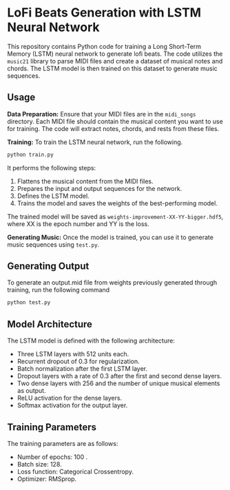 # LoFi Beats Generation with LSTM Neural Network

This repository contains Python code for training a Long Short-Term Memory (LSTM) neural network to generate lofi beats. The code utilizes the `music21` library to parse MIDI files and create a dataset of musical notes and chords. The LSTM model is then trained on this dataset to generate music sequences.

## Usage
**Data Preparation:** Ensure that your MIDI files are in the `midi_songs` directory. Each MIDI file should contain the musical content you want to use for training. The code will extract notes, chords, and rests from these files.

**Training:** To train the LSTM neural network, run the following. 
```bash
python train.py
```
It performs the following steps:

1. Flattens the musical content from the MIDI files.
2. Prepares the input and output sequences for the network.
3. Defines the LSTM model.
4. Trains the model and saves the weights of the best-performing model.

The trained model will be saved as `weights-improvement-XX-YY-bigger.hdf5`, where XX is the epoch number and YY is the loss.

**Generating Music:** Once the model is trained, you can use it to generate music sequences using `test.py`. 

## Generating Output
To generate an output.mid file from weights previously generated through training, run the following command
```bash
python test.py
```

## Model Architecture
The LSTM model is defined with the following architecture:

- Three LSTM layers with 512 units each.
- Recurrent dropout of 0.3 for regularization.
- Batch normalization after the first LSTM layer.
- Dropout layers with a rate of 0.3 after the first and second dense layers.
- Two dense layers with 256 and the number of unique musical elements as output.
- ReLU activation for the dense layers.
- Softmax activation for the output layer.
## Training Parameters
The training parameters are as follows:

- Number of epochs: 100 .
- Batch size: 128.
- Loss function: Categorical Crossentropy.
- Optimizer: RMSprop.

